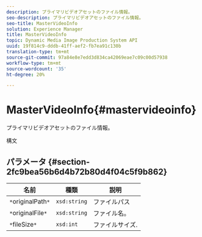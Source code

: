 ```yaml
---
description: プライマリビデオアセットのファイル情報。
seo-description: プライマリビデオアセットのファイル情報。
seo-title: MasterVideoInfo
solution: Experience Manager
title: MasterVideoInfo
topic: Dynamic Media Image Production System API
uuid: 19f814c9-dddb-41ff-aef2-fb7ea91c130b
translation-type: tm+mt
source-git-commit: 97a84e8e7edd3d834ca42069eae7c09c00d57938
workflow-type: tm+mt
source-wordcount: '35'
ht-degree: 20%

---
```



# MasterVideoInfo{#mastervideoinfo}

プライマリビデオアセットのファイル情報。

構文

## パラメータ {#section-2fc9bea56b6d4b72b80d4f04c5f9b862}

| 名前 | 種類 | 説明 |
|---|---|---|
| `*`originalPath`*` | `xsd:string` | ファイルパス |
| `*`originalFile`*` | `xsd:string` | ファイル名。 |
| `*`fileSize`*` | `xsd:int` | ファイルサイズ. |

